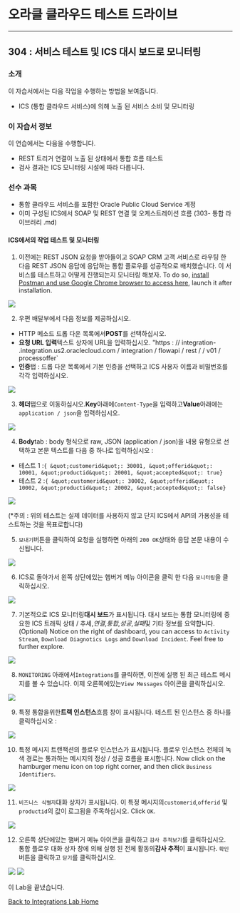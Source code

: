# 오라클 클라우드 테스트 드라이브 #
-----
## 304 : 서비스 테스트 및 ICS 대시 보드로 모니터링 ##


### 소개 ###
이 자습서에서는 다음 작업을 수행하는 방법을 보여줍니다. 
- ICS (통합 클라우드 서비스)에 의해 노출 된 서비스 소비 및 모니터링 

### 이 자습서 정보 ###
이 연습에서는 다음을 수행합니다. 
- REST 트리거 연결이 노출 된 상태에서 통합 흐름 테스트 
- 검사 결과는 ICS 모니터링 시설에 따라 다릅니다. 

### 선수 과목 ###

- 통합 클라우드 서비스를 포함한 Oracle Public Cloud Service 계정 
- 이미 구성된 ICS에서 SOAP 및 REST 연결 및 오케스트레이션 흐름 (303- 통합 라이브러리 .md) 

#### ICS에서의 작업 테스트 및 모니터링 

1. 이전에는 REST JSON 요청을 받아들이고 SOAP CRM 고객 서비스로 라우팅 한 다음 REST JSON 응답에 응답하는 통합 플로우를 성공적으로 배치했습니다. 이 서비스를 테스트하고 어떻게 진행되는지 모니터링 해보자. 
	To do so, [install Postman and use Google Chrome browser to access here](https://chrome.google.com/webstore/detail/postman/fhbjgbiflinjbdggehcddcbncdddomop), launch it after installation.


![](images/304/00.postman.launch.png)


2. 우편 배달부에서 다음 정보를 제공하십시오. 
- HTTP 메소드 드롭 다운 목록에서**POST**를 선택하십시오. 
- **요청 URL 입력**텍스트 상자에 URL을 입력하십시오. &quot;https : // integration- <Your ICS Identity Domain> .integration.us2.oraclecloud.com / integration / flowapi / rest / <Your Integration Service Name> / v01 / processoffer` 
- **인증**탭 : 드롭 다운 목록에서 기본 인증을 선택하고 ICS 사용자 이름과 비밀번호를 각각 입력하십시오. 

![](images/304/00.postman.basic.png)


3. **헤더**탭으로 이동하십시오.**Key**아래에`Content-Type`을 입력하고**Value**아래에는`application / json`을 입력하십시오. 

![](images/304/00.postman.headers.png)


4. **Body**tab : body 형식으로 raw, JSON (application / json)을 내용 유형으로 선택하고 본문 텍스트를 다음 중 하나로 입력하십시오 : 
- 테스트 1 :`{ &quot;customerid&quot;: 30001, &quot;offerid&quot;: 10001, &quot;productid&quot;: 20001, &quot;accepted&quot;: true}` 
- 테스트 2 :`{ &quot;customerid&quot;: 30002, &quot;offerid&quot;: 10002, &quot;productid&quot;: 20002, &quot;accepted&quot;: false}` 

![](images/304/00.postman.body.png)


(\*주의 : 위의 테스트는 실제 데이터를 사용하지 않고 단지 ICS에서 API의 가용성을 테스트하는 것을 목표로합니다) 

5. `보내기`버튼을 클릭하여 요청을 실행하면 아래의 `200 OK`상태와 응답 본문 내용이 수신됩니다. 

![](images/304/00.postman.response.png)


6. ICS로 돌아가서 왼쪽 상단에있는 햄버거 메뉴 아이콘을 클릭 한 다음 `모니터링`을 클릭하십시오. 

![](images/304/03.monitoring.home.png)


7. 기본적으로 ICS 모니터링**대시 보드**가 표시됩니다. 대시 보드는 통합 모니터링에 중요한 ICS 트래픽 상태 / 추세,*연결*,*통합*,*성공*,*실패*및 기타 정보를 요약합니다. 
	(Optional) Notice on the right of dashboard, you can access to `Activity Stream`, `Download Diagnotics Logs` and `Download Incident`. Feel free to further explore.


![](images/304/04.monitoring.dashboard.png)


8. `MONITORING` 아래에서`Integrations`를 클릭하면, 이전에 실행 된 최근 테스트 메시지를 볼 수 있습니다. 이제 오른쪽에있는`View Messages` 아이콘을 클릭하십시오. 

![](images/304/05.monitoring.integration.png)


9. 특정 통합을위한**트랙 인스턴스**흐름 창이 표시됩니다. 테스트 된 인스턴스 중 하나를 클릭하십시오 : 

![](images/304/06.monitoring.trackinstance.png)


10. 특정 메시지 트랜잭션의 플로우 인스턴스가 표시됩니다. 플로우 인스턴스 전체의 녹색 경로는 통과하는 메시지의 정상 / 성공 흐름을 표시합니다. 
	Now click on the hamburger menu icon on top right corner, and then click `Business Identifiers`.


![](images/304/07.monitoring.instance.png)


11. `비즈니스 식별자`대화 상자가 표시됩니다. 이 특정 메시지의`customerid`,`offerid` 및`productid`의 값이 로그됨을 주목하십시오. 
	Click `OK`.


![](images/304/08.monitoring.identifier.png)


12. 오른쪽 상단에있는 햄버거 메뉴 아이콘을 클릭하고 `감사 추적보기`를 클릭하십시오. 통합 플로우 대화 상자 창에 의해 실행 된 전체 활동의**감사 추적**이 표시됩니다. `확인`버튼을 클릭하고 `닫기`를 클릭하십시오. 

![](images/304/09.monitoring.audit.png)
![](images/304/10.monitoring.audit1.png)


이 Lab을 끝냈습니다. 

[Back to Integrations Lab Home](README.md) 

